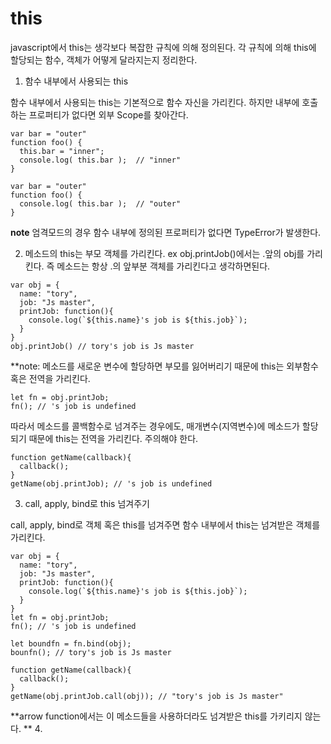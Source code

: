 # this
javascript에서 this는 생각보다 복잡한 규칙에 의해 정의된다. 각 규칙에 의해 this에 할당되는 함수, 객체가 어떻게 달라지는지 정리한다.

1. 함수 내부에서 사용되는 this

함수 내부에서 사용되는 this는 기본적으로 함수 자신을 가리킨다. 하지만 내부에 호출하는 프로퍼티가 없다면 외부 Scope를 찾아간다.
```
var bar = "outer"
function foo() {
  this.bar = "inner";
  console.log( this.bar );  // "inner"
}
```
```
var bar = "outer"
function foo() {
  console.log( this.bar );  // "outer"
}
```

**note** 엄격모드의 경우 함수 내부에 정의된 프로퍼티가 없다면 TypeError가 발생한다.

2. 메소드의 this는 부모 객체를 가리킨다. ex obj.printJob()에서는 .앞의 obj를 가리킨다. 즉 메소드는 항상 .의 앞부분 객체를 가리킨다고 생각하면된다.
```
var obj = {
  name: "tory", 
  job: "Js master",
  printJob: function(){
    console.log(`${this.name}'s job is ${this.job}`);
  }
}
obj.printJob() // tory's job is Js master
```
**note: 메소드를 새로운 변수에 할당하면 부모를 잃어버리기 때문에 this는 외부함수 혹은 전역을 가리킨다.
```
let fn = obj.printJob;
fn(); // 's job is undefined
```
따라서 메소드를 콜백함수로 넘겨주는 경우에도, 매개변수(지역변수)에 메소드가 할당되기 때문에 this는 전역을 가리킨다. 주의해야 한다.
```
function getName(callback){
  callback();
}
getName(obj.printJob); // 's job is undefined
```

3. call, apply, bind로 this 넘겨주기

call, apply, bind로 객체 혹은 this를 넘겨주면 함수 내부에서 this는 넘겨받은 객체를 가리킨다.
```
var obj = {
  name: "tory", 
  job: "Js master",
  printJob: function(){
    console.log(`${this.name}'s job is ${this.job}`);
  }
}
let fn = obj.printJob;
fn(); // 's job is undefined

let boundfn = fn.bind(obj);
bounfn(); // tory's job is Js master

function getName(callback){
  callback();
}
getName(obj.printJob.call(obj)); // "tory's job is Js master"
```
**arrow function에서는 이 메소드들을 사용하더라도 넘겨받은 this를 가키리지 않는다. **
4. 
